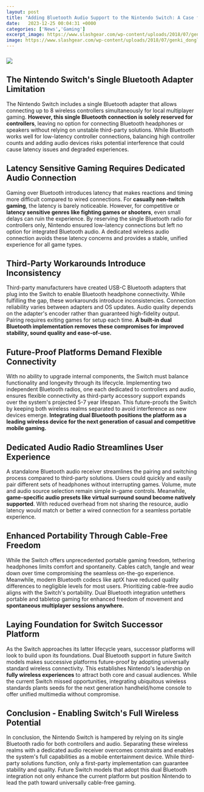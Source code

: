 ```yaml
---
layout: post
title: "Adding Bluetooth Audio Support to the Nintendo Switch: A Case for Dual Bluetooth Integration"
date:   2023-12-25 00:04:31 +0000
categories: ['News','Gaming']
excerpt_image: https://www.slashgear.com/wp-content/uploads/2018/07/genki_dongle_switch.jpg
image: https://www.slashgear.com/wp-content/uploads/2018/07/genki_dongle_switch.jpg
---
```


### 

![](https://media.wired.co.uk/photos/614326d855b392762e602d0c/16:9/w_2560%2Cc_limit/16092021_NIN_hp.jpg)
## The Nintendo Switch's Single Bluetooth Adapter Limitation
The Nintendo Switch includes a single Bluetooth adapter that allows connecting up to 8 wireless controllers simultaneously for local multiplayer gaming. **However, this single Bluetooth connection is solely reserved for controllers**, leaving no option for connecting Bluetooth headphones or speakers without relying on unstable third-party solutions. While Bluetooth works well for low-latency controller connections, balancing high controller counts and adding audio devices risks potential interference that could cause latency issues and degraded experiences. 
## **Latency Sensitive Gaming Requires Dedicated Audio Connection** 
Gaming over Bluetooth introduces latency that makes reactions and timing more difficult compared to wired connections. For **casually non-twitch gaming**, the latency is barely noticeable. However, for competitive or **latency sensitive genres like fighting games or shooters**, even small delays can ruin the experience. By reserving the single Bluetooth radio for controllers only, Nintendo ensured low-latency connections but left no option for integrated Bluetooth audio. A dedicated wireless audio connection avoids these latency concerns and provides a stable, unified experience for all game types.
## Third-Party Workarounds Introduce Inconsistency  
Third-party manufacturers have created USB-C Bluetooth adapters that plug into the Switch to enable Bluetooth headphone connectivity. While fulfilling the gap, these workarounds introduce inconsistencies. Connection reliability varies between adapters and OS updates. Audio quality depends on the adapter's encoder rather than guaranteed high-fidelity output. Pairing requires exiting games for setup each time. **A built-in dual Bluetooth implementation removes these compromises for improved stability, sound quality and ease-of-use.**
## **Future-Proof Platforms Demand Flexible Connectivity**
With no ability to upgrade internal components, the Switch must balance functionality and longevity through its lifecycle. Implementing two independent Bluetooth radios, one each dedicated to controllers and audio, ensures flexible connectivity as third-party accessory support expands over the system's projected 5-7 year lifespan. This future-proofs the Switch by keeping both wireless realms separated to avoid interference as new devices emerge. **Integrating dual Bluetooth positions the platform as a leading wireless device for the next generation of casual and competitive mobile gaming.**  
## **Dedicated Audio Radio Streamlines User Experience** 
A standalone Bluetooth audio receiver streamlines the pairing and switching process compared to third-party solutions. Users could quickly and easily pair different sets of headphones without interrupting games. Volume, mute and audio source selection remain simple in-game controls. Meanwhile, **game-specific audio presets like virtual surround sound become natively supported**. With reduced overhead from not sharing the resource, audio latency would match or better a wired connection for a seamless portable experience.
## Enhanced Portability Through Cable-Free Freedom
While the Switch offers unprecedented portable gaming freedom, tethering headphones limits comfort and spontaneity. Cables catch, tangle and wear down over time compromising the seamless on-the-go experience. Meanwhile, modern Bluetooth codecs like aptX have reduced quality differences to negligible levels for most users. Prioritizing cable-free audio aligns with the Switch's portability. Dual Bluetooth integration untethers portable and tabletop gaming for enhanced freedom of movement and **spontaneous multiplayer sessions anywhere.**
## Laying Foundation for Switch Successor Platform 
As the Switch approaches its latter lifecycle years, successor platforms will look to build upon its foundations. Dual Bluetooth support in future Switch models makes successive platforms future-proof by adopting universally standard wireless connectivity. This establishes Nintendo's leadership on **fully wireless experiences** to attract both core and casual audiences. While the current Switch missed opportunities, integrating ubiquitous wireless standards plants seeds for the next generation handheld/home console to offer unified multimedia without compromise.
## Conclusion - Enabling Switch's Full Wireless Potential 
In conclusion, the Nintendo Switch is hampered by relying on its single Bluetooth radio for both controllers and audio. Separating these wireless realms with a dedicated audio receiver overcomes constraints and enables the system's full capabilities as a mobile entertainment device. While third-party solutions function, only a first-party implementation can guarantee stability and quality. Future Switch models that adopt this dual Bluetooth integration not only enhance the current platform but position Nintendo to lead the path toward universally cable-free gaming.